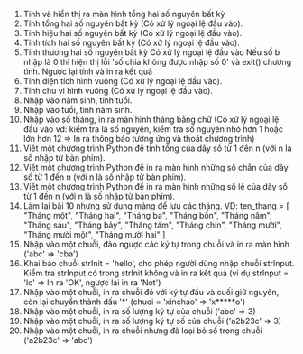 1. Tính và hiển thị ra màn hình tổng hai số nguyên bất kỳ
2. Tính tổng hai số nguyên bất kỳ (Có xử lý ngoại lệ đầu vào).
3. Tính hiệu hai số nguyên bất kỳ (Có xử lý ngoại lệ đầu vào).
4. Tính tích hai số nguyên bất kỳ (Có xử lý ngoại lệ đầu vào).
5. Tính thương hai số nguyên bất kỳ
    Có xử lý ngoại lệ đầu vào
    Nếu số b nhập là 0 thì hiện thị lỗi 'số chia không được nhập số 0' và exit() chương tình.
    Ngược lại tính và in ra kết quả
6. Tính diện tích hình vuông (Có xử lý ngoại lệ đầu vào).
7. Tính chu vi hình vuông (Có xử lý ngoại lệ đầu vào).
8. Nhập vào năm sinh, tính tuổi.
9. Nhập vào tuổi, tính năm sinh.
10. Nhập vào số tháng, in ra màn hình tháng bằng chữ (Có xử lý ngoại lệ đầu vào vd: kiểm tra là số nguyên, kiểm tra số nguyên nhỏ hơn 1 hoặc lớn hơn 12 => In ra thông báo tương ứng và thoát chương trình)
11. Viết một chương trình Python để tính tổng của dãy số từ 1 đến n (với n là số nhập từ bàn phím).
12. Viết một chương trình Python để in ra màn hình những số chắn của dãy số từ 1 đến n (với n là số nhập từ bàn phím).
13. Viết một chương trình Python để in ra màn hình những số lẻ của dãy số từ 1 đến n (với n là số nhập từ bàn phím).
14. Làm lại bài 10 nhưng sử dụng mảng để lưu các tháng.
    VD: ten_thang = [
    "Tháng một", "Tháng hai", "Tháng ba", "Tháng bốn",
    "Tháng năm", "Tháng sáu", "Tháng bảy", "Tháng tám",
    "Tháng chín", "Tháng mười", "Tháng mười một", "Tháng mười hai"
    ]
15. Nhập vào một chuỗi, đảo ngược các ký tự trong chuỗi và in ra màn hình ('abc' => 'cba')
16. Khai báo chuỗi strInit = 'hello', cho phép người dùng nhập chuỗi strInput. Kiểm tra strInput có trong strInit không và in ra kết quả (ví dụ strInput = 'lo' => In ra 'OK', ngược lại in ra 'Not')
17. Nhập vào một chuỗi, in ra chuỗi đó với ký tự đầu và cuối giữ nguyên, còn lại chuyển thành dấu '*' (chuoi = 'xinchao' => 'x*****o')
18. Nhập vào một chuỗi, in ra số lượng ký tự của chuỗi ('abc' => 3)
19. Nhập vào một chuỗi, in ra số lượng ký tự số của chuỗi ('a2b23c' => 3)
20. Nhập vào một chuỗi, in ra chuỗi nhưng đã loại bỏ số trong chuỗi ('a2b23c' => 'abc')